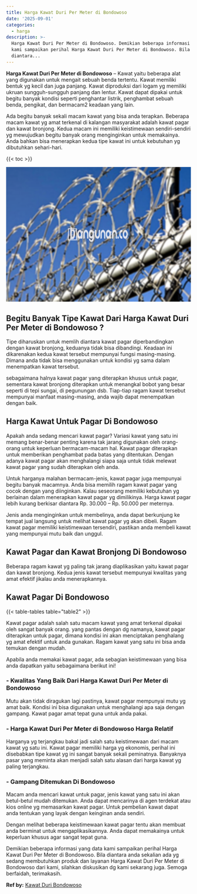 ```yaml
---
title: Harga Kawat Duri Per Meter di Bondowoso
date: '2025-09-01'
categories:
  - harga
description: >-
  Harga Kawat Duri Per Meter di Bondowoso. Demikian beberapa informasi yang data
  kami sampaikan perihal Harga Kawat Duri Per Meter di Bondowoso. Bila
  diantara...
---
```


**Harga Kawat Duri Per Meter di Bondowoso** – Kawat yaitu beberapa alat yang digunakan untuk mengait sebuah benda tertentu. Kawat memiliki bentuk yg kecil dan juga panjang. Kawat diproduksi dari logam yg memiliki ukruan sungguh-sungguh panjang dan lentur. Kawat dapat dipakai untuk begitu banyak kondisi seperti penghantar listrik, penghambat sebuah benda, pengikat, dan bermacam2 keadaan yang lain.

Ada begitu banyak sekali macam kawat yang bisa anda terapkan. Beberapa macam kawat yg amat terkenal di kalangan masyarakat adalah kawat pagar dan kawat bronjong. Kedua macam ini memiliki keistimewaan sendiri-sendiri yg mewujudkan begitu banyak orang menginginkan untuk memakainya. Anda bahkan bisa menerapkan kedua tipe kawat ini untuk kebutuhan yg dibutuhkan sehari-hari.

{{< toc >}}

![Harga Kawat Duri Per Meter di Bondowoso](/images/jual-kawat-murah02.png)

## Begitu Banyak Tipe Kawat Dari Harga Kawat Duri Per Meter di Bondowoso ?

Tipe diharuskan untuk memlih diantara kawat pagar diperbandingkan dengan kawat bronjong, keduanya tidak bisa dibandingi. Keadaan ini dikarenakan kedua kawat tersebut mempunyai fungsi masing-masing. Dimana anda tidak bisa menggunakan untuk kondisi yg sama dalam menempatkan kawat tersebut.

sebagaimana halnya kawat pagar yang diterapkan khusus untuk pagar, sementara kawat bronjong diterapkan untuk menangkal bobot yang besar seperti di tepi sungai, di pegunungan dsb. Tiap-tiap ragam kawat tersebut mempunyai manfaat masing-masing, anda wajib dapat menempatkan dengan baik.

## Harga Kawat Untuk Pagar Di Bondowoso

Apakah anda sedang mencari kawat pagar? Variasi kawat yang satu ini memang benar-benar penting karena tak jarang digunakan oleh orang-orang untuk keperluan bermacam-macam hal. Kawat pagar diterapkan untuk memberikan penghambat pada batas yang ditentukan. Dengan adanya kawat pagar akan menghalangi siapa saja untuk tidak melewat kawat pagar yang sudah diterapkan oleh anda.

Untuk harganya malahan bermacam-jenis, kawat pagar juga mempunyai begitu banyak macamnya. Anda bisa memilih ragam kawat pagar yang cocok dengan yang diinginkan. Kalau seseorang memiliki kebutuhan yg berlainan dalam menerapkan kawat pagar yg dimilikinya. Harga kawat pagar lebih kurang berkisar diantara Rp. 30.000 – Rp. 50.000 per meternya.

Jenis anda menginginkan untuk membelinya, anda dapat berkunjung ke tempat jual langsung untuk melihat kawat pagar yg akan dibeli. Ragam kawat pagar memiliki keistimewaan tersendiri, pastikan anda membeli kawat yang mempunyai mutu baik dan unggul.

## Kawat Pagar dan Kawat Bronjong Di Bondowoso

Beberapa ragam kawat yg paling tak jarang diaplikasikan yaitu kawat pagar dan kawat bronjong. Kedua jenis kawat tersebut mempunyai kwalitas yang amat efektif jikalau anda menerapkannya.

## Kawat Pagar Di Bondowoso

{{< table-tables table="table2" >}}

Kawat pagar adalah salah satu macam kawat yang amat terkenal dipakai oleh sangat banyak orang. yang pantas dengan dg namanya, kawat pagar diterapkan untuk pagar, dimana kondisi ini akan menciptakan penghalang yg amat efektif untuk anda gunakan. Ragam kawat yang satu ini bisa anda temukan dengan mudah.

Apabila anda memakai kawat pagar, ada sebagian keistimewaan yang bisa anda dapatkan yaitu sebagaimana berikut ini!

### \- Kwalitas Yang Baik Dari Harga Kawat Duri Per Meter di Bondowoso

Mutu akan tidak diragukan lagi pastinya, kawat pagar mempunyai mutu yg amat baik. Kondisi ini bisa digunakan untuk menghalangi apa saja dengan gampang. Kawat pagar amat tepat guna untuk anda pakai.

### \- Harga Kawat Duri Per Meter di Bondowoso Harga Relatif

Harganya yg terjangkau bakal jadi salah satu keistimewaan dari macam kawat yg satu ini. Kawat pagar memiliki harga yg ekonomis, perihal ini disebabkan tipe kawat yg ini sangat banyak sekali peminatnya. Banyaknya pasar yang meminta akan menjadi salah satu alasan dari harga kawat yg paling terjangkau.

### \- Gampang Ditemukan Di Bondowoso

Macam anda mencari kawat untuk pagar, jenis kawat yang satu ini akan betul-betul mudah ditemukan. Anda dapat mencarinya di agen terdekat atau kios online yg memasarkan kawat pagar. Untuk pembelian kawat dapat anda tentukan yang layak dengan keinginan anda sendiri.

Dengan melihat beberapa keistimewaan kawat pagar tentu akan membuat anda berminat untuk mengaplikasikannya. Anda dapat memakainya untuk keperluan khusus agar sangat tepat guna.

Demikian beberapa informasi yang data kami sampaikan perihal Harga Kawat Duri Per Meter di Bondowoso. Bila diantara anda sekalian ada yg sedang membutuhkan produk dan layanan Harga Kawat Duri Per Meter di Bondowoso dari kami, silahkan diskusikan dg kami sekarang juga. Semoga berfaidah, terimakasih.

**Ref by:** [Kawat Duri Bondowoso](https://id.wikipedia.org/wiki/Kawat)

